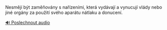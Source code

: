 
Nesmějí být zaměňovány s nařízeními, která vydávají a vynucují vlády nebo jiné orgány za použití svého aparátu nátlaku a donucení.

[🔊 Poslechnout audio](/data/7-paragraphs/audio/chapter_72/para_010-Nesmj-bt-zamovny-s-nazenmi-kter-vydvaj.mp3)
